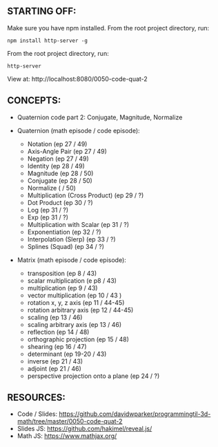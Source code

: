 ## STARTING OFF:

Make sure you have npm installed.
From the root project directory, run:
```
npm install http-server -g
```

From the root project directory, run:
```
http-server
```

View at: http://localhost:8080/0050-code-quat-2

## CONCEPTS:

* Quaternion code part 2: Conjugate, Magnitude, Normalize

* Quaternion (math episode / code episode):
  * Notation (ep 27 / 49)
  * Axis-Angle Pair (ep 27 / 49)
  * Negation (ep 27 / 49)
  * Identity (ep 28 / 49)
  * Magnitude (ep 28 / 50)
  * Conjugate (ep 28 / 50)
  * Normalize ( / 50)
  * Multiplication (Cross Product) (ep 29 / ?)
  * Dot Product (ep 30 / ?)
  * Log (ep 31 / ?)
  * Exp (ep 31 / ?)
  * Multiplication with Scalar (ep 31 / ?)
  * Exponentiation (ep 32 / ?)
  * Interpolation (Slerp) (ep 33 / ?)
  * Splines (Squad) (ep 34 / ?)
* Matrix (math episode / code episode):
  * transposition (ep 8 / 43)
  * scalar multiplication (e p8 / 43)
  * multiplication (ep 9 / 43)
  * vector multiplication (ep 10 / 43 )
  * rotation x, y, z axis (ep 11 / 44-45)
  * rotation arbitrary axis (ep 12 / 44-45)
  * scaling (ep 13 / 46)
  * scaling arbitrary axis (ep 13 / 46)
  * reflection (ep 14 / 48)
  * orthographic projection (ep 15 / 48)
  * shearing (ep 16 / 47)
  * determinant (ep 19-20 / 43)
  * inverse (ep 21 / 43)
  * adjoint (ep 21 / 46)
  * perspective projection onto a plane (ep 24 / ?)

## RESOURCES:

* Code / Slides: https://github.com/davidwparker/programmingtil-3d-math/tree/master/0050-code-quat-2
* Slides JS: https://github.com/hakimel/reveal.js/
* Math JS: https://www.mathjax.org/
